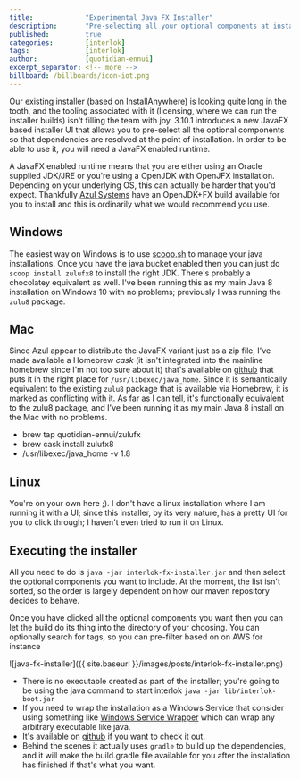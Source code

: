 ```yaml
---
title:             "Experimental Java FX Installer"
description:       "Pre-selecting all your optional components at install time"
published:         true
categories:        [interlok]
tags:              [interlok]
author:            [quotidian-ennui]
excerpt_separator: <!-- more -->
billboard: /billboards/icon-iot.png
---
```


Our existing installer (based on InstallAnywhere) is looking quite long in the tooth, and the tooling associated with it (licensing, where we can run the installer builds) isn't filling the team with joy. 3.10.1 introduces a new JavaFX based installer UI that allows you to pre-select all the optional components so that dependencies are resolved at the point of installation. In order to be able to use it, you will need a JavaFX enabled runtime.

<!-- more -->

A JavaFX enabled runtime means that you are either using an Oracle supplied JDK/JRE or you're using a OpenJDK with OpenJFX installation. Depending on your underlying OS, this can actually be harder that you'd expect. Thankfully [Azul Systems](https://www.azul.com/downloads/zulu-community/?architecture=x86-64-bit&package=jdk-fx) have an OpenJDK+FX build available for you to install and this is ordinarily what we would recommend you use.

## Windows

The easiest way on Windows is to use [scoop.sh](https://scoop.sh) to manage your java installations. Once you have the java bucket enabled then you can just do `scoop install zulufx8` to install the right JDK. There's probably a chocolatey equivalent as well. I've been running this as my main Java 8 installation on Windows 10 with no problems; previously I was running the `zulu8` package.

## Mac

Since Azul appear to distribute the JavaFX variant just as a zip file, I've made available a Homebrew _cask_ (it isn't integrated into the mainline homebrew since I'm not too sure about it) that's available on [github](https://github.com/quotidian-ennui/homebrew-zulufx) that puts it in the right place for `/usr/libexec/java_home`. Since it is semantically equivalent to the existing `zulu8` package that is available via Homebrew, it is marked as conflicting with it. As far as I can tell, it's functionally equivalent to the zulu8 package, and I've been running it as my main Java 8 install on the Mac with no problems.

* brew tap quotidian-ennui/zulufx
* brew cask install zulufx8
* /usr/libexec/java_home -v 1.8


## Linux

You're on your own here ;). I don't have a linux installation where I am running it with a UI; since this installer, by its very nature, has a pretty UI for you to click through; I haven't even tried to run it on Linux.

## Executing the installer

All you need to do is `java -jar interlok-fx-installer.jar` and then select the optional components you want to include. At the moment, the list isn't sorted, so the order is largely dependent on how our maven repository decides to behave.

Once you have clicked all the optional components you want then you can let the build do its thing into the directory of your choosing. You can optionally search for tags, so you can pre-filter based on on AWS for instance

![java-fx-installer]({{ site.baseurl }}/images/posts/interlok-fx-installer.png)

* There is no executable created as part of the installer; you're going to be using the java command to start interlok `java -jar lib/interlok-boot.jar`
* If you need to wrap the installation as a Windows Service that consider using something like [Windows Service Wrapper](https://github.com/winsw/winsw) which can wrap any arbitrary executable like java.
* It's available on [github](https://github.com/adaptris/interlok-fx-installer) if you want to check it out.
* Behind the scenes it actually uses `gradle` to build up the dependencies, and it will make the build.gradle file available for you after the installation has finished if that's what you want.